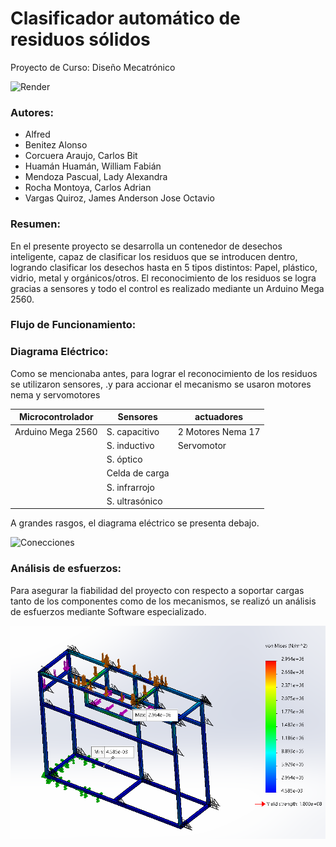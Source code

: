 # Clasificador automático de residuos sólidos
Proyecto de Curso: Diseño Mecatrónico

![Render](https://github.com/Bharuck/Mechatronic_Design_Project/blob/main/1.Documentaci%C3%B3n/imgs/Sistema_implementado.png?raw=true)


### Autores:
- Alfred
- Benitez Alonso
- Corcuera Araujo, Carlos Bit
- Huamán Huamán, William Fabián
- Mendoza Pascual, Lady Alexandra
- Rocha Montoya, Carlos Adrian
- Vargas Quiroz, James Anderson Jose Octavio


### Resumen:
En el presente proyecto se desarrolla un contenedor de desechos inteligente, capaz de clasificar los residuos que se introducen dentro, logrando clasificar los desechos hasta en 5 tipos distintos: Papel, plástico, vidrio, metal y orgánicos/otros. El reconocimiento de los residuos se logra gracias a sensores y todo el control es realizado mediante un Arduino Mega 2560.

### Flujo de Funcionamiento:


### Diagrama Eléctrico:
Como se mencionaba antes, para lograr el reconocimiento de los residuos se utilizaron sensores, .y para accionar el mecanismo se usaron motores nema y servomotores

| Microcontrolador  | Sensores       | actuadores        |
|-------------------|----------------|-------------------|
| Arduino Mega 2560 | S. capacitivo  | 2 Motores Nema 17 |
|                   | S. inductivo   | Servomotor        |
|                   | S. óptico      |                   |
|                   | Celda de carga |                   |
|                   | S. infrarrojo  |                   |
|                   | S. ultrasónico |                   |


A grandes rasgos, el diagrama eléctrico se presenta debajo.

![Conecciones](https://github.com/Bharuck/Mechatronic_Design_Project/blob/main/1.Documentaci%C3%B3n/imgs/DiagramaElectrico.png?raw=true)

### Análisis de esfuerzos:
Para asegurar la fiabilidad del proyecto con respecto a soportar cargas tanto de los componentes como de los mecanismos, se realizó un análisis de esfuerzos mediante Software especializado.

![Conecciones](https://github.com/Bharuck/Mechatronic_Design_Project/blob/main/1.Documentaci%C3%B3n/imgs/An%C3%A1lisis_de_esfuerzos.png?raw=true)